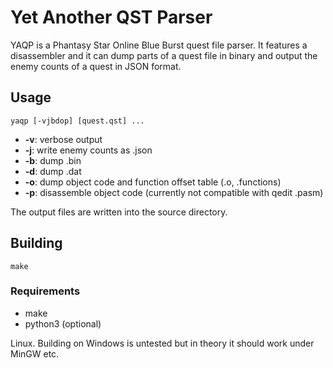 # Yet Another QST Parser
YAQP is a Phantasy Star Online Blue Burst quest file parser. It features a disassembler and it can dump parts of a quest file in binary and output the enemy counts of a quest in JSON format.

## Usage
`yaqp [-vjbdop] [quest.qst] ...`

* **-v**: verbose output
* **-j**: write enemy counts as .json
* **-b**: dump .bin
* **-d**: dump .dat
* **-o**: dump object code and function offset table (.o, .functions)
* **-p**: disassemble object code (currently not compatible with qedit .pasm)

The output files are written into the source directory.

## Building
`make`

### Requirements
* make
* python3 (optional)

Linux. Building on Windows is untested but in theory it should work under MinGW etc.
